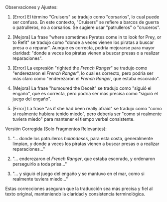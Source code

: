Observaciones y Ajustes:

1. [Error] El término "Cruisers" se tradujo como "corsarios", lo cual puede ser confuso. En este contexto, "Cruisers" se refiere a barcos de guerra o patrulleros, no a corsarios. Se sugiere usar "patrulleros" o "cruceros".

2. [Mejora] La frase "where sometimes Pyrates come in to look for Prey, or to Refit" se tradujo como "donde a veces vienen los piratas a buscar presa o a reparar". Aunque es correcta, podría mejorarse para mayor claridad: "donde a veces los piratas vienen a buscar presas o a realizar reparaciones".

3. [Error] La expresión "righted the _French Ranger_" se tradujo como "enderezaron el *French Ranger*", lo cual es correcto, pero podría ser más claro como "enderezaron el *French Ranger*, que estaba escorado".

4. [Mejora] La frase "humoured the Deceit" se tradujo como "siguió el engaño", que es correcta, pero podría ser más precisa como "siguió el juego del engaño".

5. [Error] La frase "as if she had been really afraid" se tradujo como "como si realmente hubiera tenido miedo", pero debería ser "como si realmente tuviera miedo" para mantener el tiempo verbal consistente.

Versión Corregida (Solo Fragmentos Relevantes):

1. "... donde los patrulleros *holandeses*, para esta costa, generalmente limpian, y donde a veces los piratas vienen a buscar presas o a realizar reparaciones..."

2. "... enderezaron el *French Ranger*, que estaba escorado, y ordenaron perseguirlo a toda prisa..."

3. "... y siguió el juego del engaño y se mantuvo en el mar, como si realmente tuviera miedo..."

Estas correcciones aseguran que la traducción sea más precisa y fiel al texto original, manteniendo la claridad y consistencia terminológica.